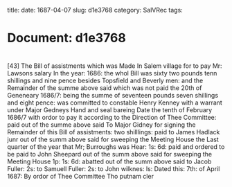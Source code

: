 title: 
date: 1687-04-07
slug: d1e3768
category: SalVRec
tags: 




# Document: d1e3768


# 

[43] The Bill of assistments which was Made In Salem village for to pay Mr: Lawsons salary In the year: 1686: the whol Bill was sixty two pounds tenn shillings and nine pence besides Topsfield and Beverly men: and the Remainder of the summe above said which was not paid the 20th of Geneneary 1686/7: being the summe of seventeen pounds seven shillings and eight pence: was committed to constable Henry Kenney with a warrant under Major Gedneys Hand and seal bareing Date the tenth of February 1686/7 with ordor to pay it according to the Direction of Thee Committee: paid out of the summe above said To Major Gidney for signing the Remainder of this Bill of assistments: two shilllings: paid to James Hadlack junr out of the summ above said for sweeping the Meeting House the Last quarter of the year that Mr; Burroughs was Hear: 1s: 6d: paid and ordered to be paid to John Sheepard out of the summ above said for sweeping the Meeting House 1p: 1s: 6d: abatted out of the summ above said to Jacob Fuller: 2s: to Samuell Fuller: 2s: to John wilknes: ls: Dated this: 7th: of April 1687: By ordor of Thee Committee Tho putnam cler

